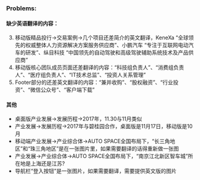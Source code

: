 ### Problems:

#### 缺少英语翻译的内容：
3. 移动版精品投行->交易案例->几个项目还差简介的英文翻译，KeneXa “全球领先的权威整体人力资源解决方案服务供应商”、小鹏汽车 “专注于互联网电动汽车的研发”、纵目科技 “中国领先的自动驾驶和高级驾驶辅助系统技术及产品供应商”
5. 移动版核心团队成员页面还差翻译的内容：“科技组负责人”、“消费组负责人”、“医疗组负责人”、“IT技术总监”、“投资人关系管理”
9. Footer部分的还差英文翻译的内容：“兼并收购”、“股权融资”、“行业投资”、“微信公众号”、“客户端下载”

#### 其他
* 桌面版产业发展->发展历程->2017年，11.30与11月类似
* 产业发展->发展历程->2017年与碧桂园合作，桌面版是11月17日，移动版是10月
* 移动端产业发展->产业综合体->AUTO SPACE全国布局下，“长三角地区”和“珠三角地区”是在一张图片里，如果需要翻译的话得重新做一张图
* 产业发展->产业综合体->AUTO SPACE全国布局下，“南京江北新区智车城”所在地是上海还是江苏?
* 导航栏“登入按钮”是一张图片，如果需要翻译，需要提供英文版的图片
